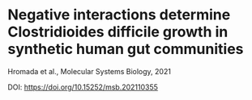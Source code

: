# Negative interactions determine Clostridioides difficile growth in synthetic human gut communities

Hromada et al., Molecular Systems Biology, 2021

DOI: https://doi.org/10.15252/msb.202110355

